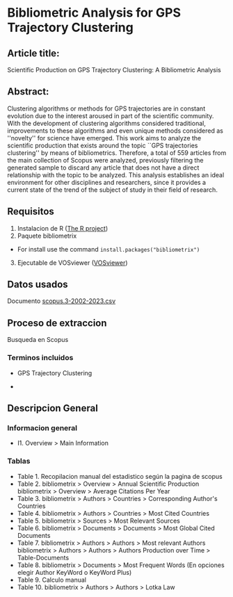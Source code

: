 # Bibliometric Analysis for GPS Trajectory Clustering

## Article title:

Scientific Production on GPS Trajectory Clustering: A Bibliometric Analysis

## Abstract:

Clustering algorithms or methods for GPS trajectories are in constant evolution due to the interest aroused in part of the scientific community. 
With the development of clustering algorithms considered traditional, improvements to these algorithms and even unique methods considered as ''novelty'' for science have emerged. 
This work aims to analyze the scientific production that exists around the topic ``GPS trajectories clustering'' by means of bibliometrics. 
Therefore, a total of 559 articles from the main collection of Scopus were analyzed, previously filtering the generated sample to discard any article that does not have a direct relationship with the topic to be analyzed. 
This analysis establishes an ideal environment for other disciplines and researchers, since it provides a current state of the trend of the subject of study in their field of research.

## Requisitos

1. Instalacion de R ([The R project](https://www.r-project.org/))
2. Paquete bibliometrix
- For install use the command `install.packages("bibliometrix")`
3. Ejecutable de VOSviewer ([VOSviewer](https://www.vosviewer.com/))

## Datos usados

Documento [scopus.3-2002-2023.csv](https://github.com/gary-reyes-zambrano/Bibliometric-Analysis-for-GPS-Trajectory-Clustering/blob/main/Scopus_Export_2002-2023_(Extracted%20on%2025-jan-2024).csv)

## Proceso de extraccion

Busqueda en Scopus

### Terminos incluidos

- GPS Trajectory Clustering

<!-- ### Terminos excluidos -->

- 

## Descripcion General

### Informacion general
- I1. Overview > Main Information

### Tablas
- Table 1. Recopilacion manual del estadistico según la pagina de scopus
- Table 2. bibliometrix > Overview > Annual Scientific Production
bibliometrix > Overview > Average Citations Per Year
- Table 3. bibliometrix > Authors > Countries > Corresponding Author's Countries
- Table 4. bibliometrix > Authors > Countries > Most Cited Countries
- Table 5. bibliometrix > Sources > Most Relevant Sources
- Table 6. bibliometrix > Documents > Documents > Most Global Cited Documents
- Table 7. bibliometrix > Authors > Authors > Most relevant Authors
bibliometrix > Authors > Authors > Authors Production over Time > Table-Documents
- Table 8. bibliometrix > Documents > Most Frequent Words (En opciones elegir Author KeyWord o KeyWord Plus)
- Table 9. Calculo manual
- Table 10. bibliometrix > Authors > Authors > Lotka Law


<!-- ### Figuras
- Figure 1. 
- Figure 2. 
- Figure 3. 
- Figure 4. 
- Figure 5. 
- Figure 6. 
- Figure 7. 
- Figure 8.  -->